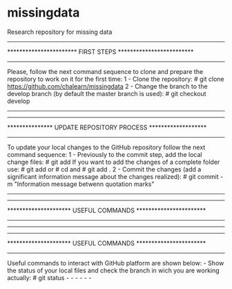 # missingdata
Research repository for missing data

*************************************************************
*********************** FIRST STEPS *************************
*************************************************************
Please, follow the next command sequence to clone and prepare the repository to work on it for the first time:
	1 - Clone the repository:
		# git clone https://github.com/chalearn/missingdata
	2 - Change the branch to the develop branch (by default the master branch is used):
		# git checkout develop
*************************************************************


*************************************************************
*************** UPDATE REPOSITORY PROCESS *******************
*************************************************************
To update your local changes to the GitHub repository follow the next command sequence:
	1 - Previously to the commit step, add the local change files:
		# git add <files to commit>
	If you want to add the changes of a complete folder use:
		# git add <folder name> or 
		# cd <folder name> and # git add .
	2 - Commit the changes (add a significant information message about the changes realized):
		# git commit -m "Information message betwenn quotation marks"
*************************************************************


*************************************************************
********************* USEFUL COMMANDS ***********************
*************************************************************

*************************************************************



*************************************************************
********************* USEFUL COMMANDS ***********************
*************************************************************
Useful commands to interact with GitHub platform are shown below:
	- Show the status of your local files and check the branch in wich you are working actually:
		# git status
	- 
	- 
	- 
	- 
	- 
	- 

